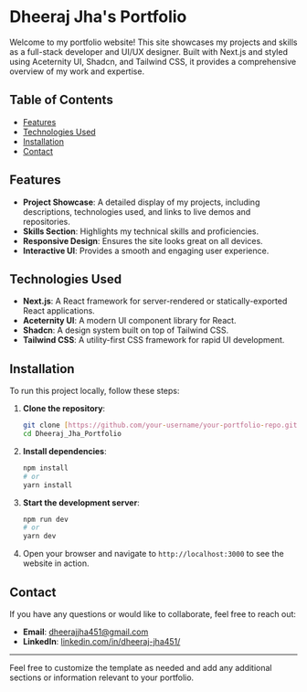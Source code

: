 # Dheeraj Jha's Portfolio

Welcome to my portfolio website! This site showcases my projects and skills as a full-stack developer and UI/UX designer. Built with Next.js and styled using Aceternity UI, Shadcn, and Tailwind CSS, it provides a comprehensive overview of my work and expertise.

## Table of Contents

- [Features](#features)
- [Technologies Used](#technologies-used)
- [Installation](#installation)
- [Contact](#contact)

## Features

- **Project Showcase**: A detailed display of my projects, including descriptions, technologies used, and links to live demos and repositories.
- **Skills Section**: Highlights my technical skills and proficiencies.
- **Responsive Design**: Ensures the site looks great on all devices.
- **Interactive UI**: Provides a smooth and engaging user experience.

## Technologies Used

- **Next.js**: A React framework for server-rendered or statically-exported React applications.
- **Aceternity UI**: A modern UI component library for React.
- **Shadcn**: A design system built on top of Tailwind CSS.
- **Tailwind CSS**: A utility-first CSS framework for rapid UI development.

## Installation

To run this project locally, follow these steps:

1. **Clone the repository**:

    ```bash
    git clone [https://github.com/your-username/your-portfolio-repo.git](https://github.com/Dheerajjha451/Dheeraj_Jha_Portfolio)
    cd Dheeraj_Jha_Portfolio
    ```

2. **Install dependencies**:

    ```bash
    npm install
    # or
    yarn install
    ```

3. **Start the development server**:

    ```bash
    npm run dev
    # or
    yarn dev
    ```

4. Open your browser and navigate to `http://localhost:3000` to see the website in action.



## Contact

If you have any questions or would like to collaborate, feel free to reach out:

- **Email**: dheerajjha451@gmail.com
- **LinkedIn**: [linkedin.com/in/dheeraj-jha451/](https://www.linkedin.com/in/dheeraj-jha451/)
  

---

Feel free to customize the template as needed and add any additional sections or information relevant to your portfolio.
